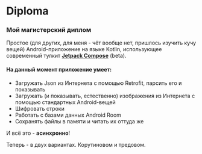 # Diploma
### Мой магистерский диплом

Простое (для других, для меня - чёт вообще нет, пришлось изучить кучу вещей) 
Android-приложение на языке Kotlin, использующее современный тулкит **[Jetpack Compose](https://developer.android.com/jetpack/compose/)**
(beta).

#### На данный момент приложение умеет:
* Загружать Json из Интернета с помощью Retrofit, парсить его и показывать 
* Загружать (и показывать, естественно) изображения из Интернета с помощью стандартных Android-вещей
* Шифровать строки
* Работать с базами данных Android Room
* Сохранять файлы в памяти и читать их оттуда же

И всё это - **асинхронно**!

Теперь - в двух вариантах. Корутиновом и тредовом.

